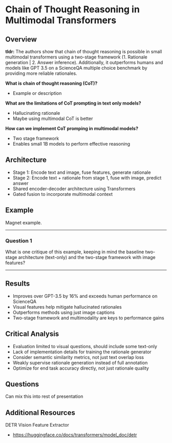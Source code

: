 # Chain of Thought Reasoning in Multimodal Transformers

## Overview
**tldr:** The authors show that chain of thought reasoning is possible in small multimodal transformers using a two-stage framework (1. Rationale generation | 2. Answer inference). Additionally, it outperforms humans and models like GPT 3.5 on a ScienceQA multiple choice benchmark by providing more reliable rationales. 

**What is chain of thought reasoning (CoT)?**
* Example or description

**What are the limitations of CoT prompting in text only models?**
* Hallucinating rationale
* Maybe using multimodal CoT is better

**How can we implement CoT promping in multimodal models?**
* Two stage framework
* Enables small 1B models to perform effective reasoning

## Architecture
* Stage 1: Encode text and image, fuse features, generate rationale
* Stage 2: Encode text + rationale from stage 1, fuse with image, predict answer
* Shared encoder-decoder architecture using Transformers
* Gated fusion to incorporate multimodal context

## Example
Magnet example.

----
### Question 1
What is one critique of this example, keeping in mind the baseline two-stage architecture (text-only) and the two-stage framework with image features?

----

## Results
* Improves over GPT-3.5 by 16% and exceeds human performance on ScienceQA
* Visual features help mitigate hallucinated rationales
* Outperforms methods using just image captions
* Two-stage framework and multimodality are keys to performance gains

## Critical Analysis
* Evaluation limited to visual questions, should include some text-only
* Lack of implementation details for training the rationale generator
* Consider semantic similarity metrics, not just text overlap loss
* Weakly supervise rationale generation instead of full annotation
* Optimize for end task accuracy directly, not just rationale quality

## Questions
Can mix this into rest of presentation

## Additional Resources
DETR Vision Feature Extractor
* https://huggingface.co/docs/transformers/model_doc/detr


